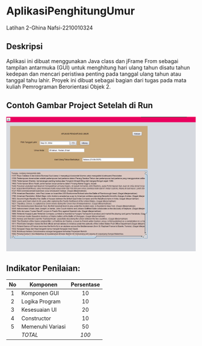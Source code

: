 # AplikasiPenghitungUmur
 Latihan 2-Ghina Nafsi-2210010324
 
## Deskripsi
Aplikasi ini dibuat menggunakan Java class dan jFrame From sebagai tampilan antarmuka (GUI) untuk menghitung hari ulang tahun disatu tahun kedepan dan mencari peristiwa penting pada tanggal ulang tahun atau tanggal tahu lahir. Proyek ini dibuat sebagai bagian dari tugas pada mata kuliah Pemrograman Berorientasi Objek 2.

## Contoh Gambar Project Setelah di Run
![](https://github.com/GhinaNafsi/AplikasiPenghitungUmur/blob/main/ss%20perhitungan%20umur.png)
 
## Indikator Penilaian:

| No  | Komponen         |  Persentase  |
| :-: | --------------   |   :-----:    |
|  1  | Komponen GUI     |    10    |
|  2  | Logika Program   |    10    |
|  3  | Kesesuaian UI    |    20    |
|  4  | Constructor      |    10    |
|  5  | Memenuhi Variasi |    50    |
|     | *TOTAL*        | *100* |
